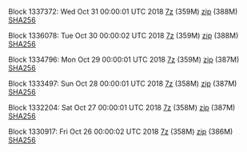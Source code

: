 Block 1337372: Wed Oct 31 00:00:01 UTC 2018 [7z](https://transfer.sh/16fcPP/bootstrap.dat.20181031.7z) (359M) [zip](https://transfer.sh/gO1br/bootstrap.dat.20181031.zip) (388M) [SHA256](https://transfer.sh/sKXkX/sha256.txt)

Block 1336078: Tue Oct 30 00:00:02 UTC 2018 [7z](https://transfer.sh/9GI4m/bootstrap.dat.20181030.7z) (359M) [zip](https://transfer.sh/WEpwz/bootstrap.dat.20181030.zip) (388M) [SHA256](https://transfer.sh/SEtqk/sha256.txt)

Block 1334796: Mon Oct 29 00:00:01 UTC 2018 [7z](https://transfer.sh/y5ii0/bootstrap.dat.20181029.7z) (359M) [zip](https://transfer.sh/18b9k/bootstrap.dat.20181029.zip) (387M) [SHA256](https://transfer.sh/Q8mbt/sha256.txt)

Block 1333497: Sun Oct 28 00:00:01 UTC 2018 [7z](https://transfer.sh/JgSKN/bootstrap.dat.20181028.7z) (358M) [zip](https://transfer.sh/y2QdF/bootstrap.dat.20181028.zip) (387M) [SHA256](https://transfer.sh/tVwZl/sha256.txt)

Block 1332204: Sat Oct 27 00:00:01 UTC 2018 [7z](https://transfer.sh/ICHSa/bootstrap.dat.20181027.7z) (358M) [zip](https://transfer.sh/IhQIF/bootstrap.dat.20181027.zip) (387M) [SHA256](https://transfer.sh/CtJFs/sha256.txt)

Block 1330917: Fri Oct 26 00:00:02 UTC 2018 [7z](https://transfer.sh/ix2x5/bootstrap.dat.20181026.7z) (358M) [zip](https://transfer.sh/10PMG9/bootstrap.dat.20181026.zip) (386M) [SHA256](https://transfer.sh/1xnEJ/sha256.txt)
